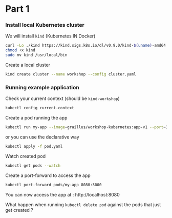 Part 1
===================

### Install local Kubernetes cluster

We will install `kind` (Kubernetes IN Docker)
```bash
curl -Lo ./kind https://kind.sigs.k8s.io/dl/v0.9.0/kind-$(uname)-amd64
chmod +x kind
sudo mv kind /usr/local/bin
```
Create a local cluster
```bash
kind create cluster --name workshop --config cluster.yaml
```

### Running example application

Check your current context (should be `kind-workshop`)
```bash
kubectl config current-context
```

Create a pod running the app
```bash
kubectl run my-app --image=graillus/workshop-kubernetes:app-v1 --port=3000
```

or you can use the declarative way
```bash
kubectl apply -f pod.yaml
```

Watch created pod
```bash
kubectl get pods --watch
```
Create a port-forward to access the app
```bash
kubectl port-forward pods/my-app 8080:3000
```

You can now access the app at : http://localhost:8080

What happen when running `kubectl delete pod` against the pods that just get created ?
